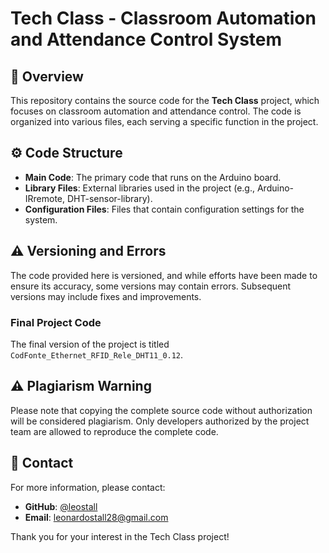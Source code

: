 # Tech Class - Classroom Automation and Attendance Control System

## 📜 Overview

This repository contains the source code for the **Tech Class** project, which focuses on classroom automation and attendance control. The code is organized into various files, each serving a specific function in the project.

## ⚙️ Code Structure

- **Main Code**: The primary code that runs on the Arduino board.
- **Library Files**: External libraries used in the project (e.g., Arduino-IRremote, DHT-sensor-library).
- **Configuration Files**: Files that contain configuration settings for the system.

## ⚠️ Versioning and Errors

The code provided here is versioned, and while efforts have been made to ensure its accuracy, some versions may contain errors. Subsequent versions may include fixes and improvements.

### Final Project Code
The final version of the project is titled `CodFonte_Ethernet_RFID_Rele_DHT11_0.12`.

## ⚠️ Plagiarism Warning

Please note that copying the complete source code without authorization will be considered plagiarism. Only developers authorized by the project team are allowed to reproduce the complete code.

## 📧 Contact

For more information, please contact:
- **GitHub**: [@leostall](https://github.com/leostall)
- **Email**: leonardostall28@gmail.com

Thank you for your interest in the Tech Class project!
